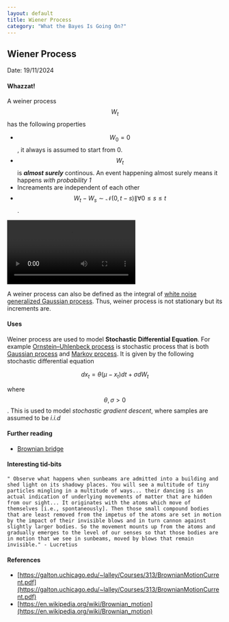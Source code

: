 ```yaml
---
layout: default
title: Wiener Process
category: "What the Bayes Is Going On?"
---
```

## Wiener Process

Date: 19/11/2024

#### Whazzat!

A weiner process $$ W_t $$ has the following properties 
 - $$ W_0 = 0 $$, it always is assumed to start from 0. 
 - $$ W_t $$ is ***almost surely*** continous. An event happening almost surely means it happens _with probability 1_
 - Increaments are independent of each other
 - $$ W_t - W_s \sim \mathcal{N}(0, t-s) \| \forall 0 \leq s \leq t  $$. 
  

<video controls>
  <source src="https://upload.wikimedia.org/wikipedia/commons/transcoded/a/a9/2D_Random_Walk_400x400.ogv/2D_Random_Walk_400x400.ogv.360p.vp9.webm" type="video/webm">
  Your browser does not support the video tag.
</video>

A weiner process can also be defined as the integral of [white noise generalized Gaussian process](https://en.wikipedia.org/wiki/White_noise#Continuous-time_white_noise). Thus, weiner process is not stationary but its increments are. 

#### Uses

Weiner process are used to model **Stochastic Differential Equation**. For example [Ornstein–Uhlenbeck process](https://en.wikipedia.org/wiki/Ornstein%E2%80%93Uhlenbeck_process) is stochastic process that is both [Gaussian process](/notes/gaussian-process.html) and [Markov process](/notes/markov-process.html). It is given by the following stochastic differential equation

$$
dx_t = \theta(\mu - x_t) dt + \sigma dW_t
$$

where $$ \theta ,\sigma \gt 0 $$. This is used to model *stochastic gradient descent*, where samples are assumed to be *i.i.d*

#### Further reading
- [Brownian bridge](https://en.wikipedia.org/wiki/Brownian_bridge)

#### Interesting tid-bits

    " Observe what happens when sunbeams are admitted into a building and shed light on its shadowy places. You will see a multitude of tiny particles mingling in a multitude of ways... their dancing is an actual indication of underlying movements of matter that are hidden from our sight... It originates with the atoms which move of themselves [i.e., spontaneously]. Then those small compound bodies that are least removed from the impetus of the atoms are set in motion by the impact of their invisible blows and in turn cannon against slightly larger bodies. So the movement mounts up from the atoms and gradually emerges to the level of our senses so that those bodies are in motion that we see in sunbeams, moved by blows that remain invisible." - Lucretius 



#### References
- [https://galton.uchicago.edu/~lalley/Courses/313/BrownianMotionCurrent.pdf](https://galton.uchicago.edu/~lalley/Courses/313/BrownianMotionCurrent.pdf)
- [https://en.wikipedia.org/wiki/Brownian_motion](https://en.wikipedia.org/wiki/Brownian_motion)